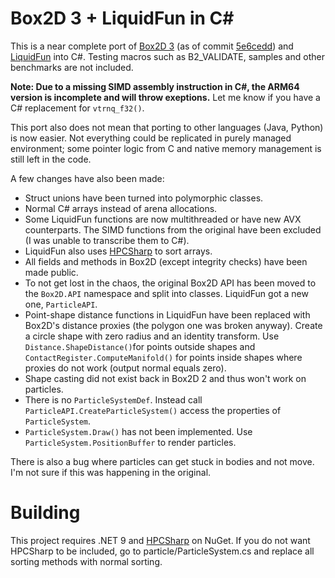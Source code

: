 # Box2D 3 + LiquidFun in C#

This is a near complete port of [Box2D 3](https://github.com/erincatto/box2d) (as of commit [5e6cedd](https://github.com/erincatto/box2d/commit/5e6cedd2fb874988829edf14c498dcf2b94d5166))
and [LiquidFun](https://github.com/google/liquidfun) into C#. Testing macros such as B2_VALIDATE, samples and other benchmarks are not included.

**Note: Due to a missing SIMD assembly instruction in C#, the ARM64 version is incomplete and will throw exeptions.** Let me know if you have a C# replacement for `vtrnq_f32()`.

This port also does not mean that porting to other languages (Java, Python) is now easier. Not everything could be replicated in purely managed environment; some pointer logic from C and native memory management is still left in the code.

A few changes have also been made:
- Struct unions have been turned into polymorphic classes.
- Normal C# arrays instead of arena allocations.
- Some LiquidFun functions are now multithreaded or have new AVX counterparts. The SIMD functions from the original have been excluded (I was unable to transcribe them to C#).
- LiquidFun also uses [HPCSharp](https://github.com/DragonSpit/HPCSharp) to sort arrays.
- All fields and methods in Box2D (except integrity checks) have been made public.
- To not get lost in the chaos, the original Box2D API has been moved to the `Box2D.API` namespace and split into classes. LiquidFun got a new one, `ParticleAPI`.
- Point-shape distance functions in LiquidFun have been replaced with Box2D's distance proxies (the polygon one was broken anyway). Create a circle shape with zero radius and an identity transform. Use `Distance.ShapeDistance()`for points outside shapes and `ContactRegister.ComputeManifold()` for points inside shapes where proxies do not work (output normal equals zero).
- Shape casting did not exist back in Box2D 2 and thus won't work on particles.
- There is no `ParticleSystemDef`. Instead call `ParticleAPI.CreateParticleSystem()` access the properties of `ParticleSystem`.
- `ParticleSystem.Draw()` has not been implemented. Use `ParticleSystem.PositionBuffer` to render particles.

There is also a bug where particles can get stuck in bodies and not move. I'm not sure if this was happening in the original.

# Building

This project requires .NET 9 and [HPCSharp](https://github.com/DragonSpit/HPCSharp) on NuGet. If you do not want HPCSharp to be included, go to particle/ParticleSystem.cs and replace all sorting methods with normal sorting.